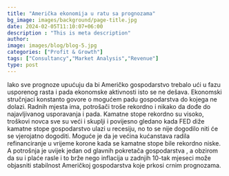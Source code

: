 ```yaml
---
title: "Američka ekonomija u ratu sa prognozama"
bg_image: images/background/page-title.jpg
date: 2024-02-05T11:10:07+06:00
description : "This is meta description"
author: 
image: images/blog/blog-5.jpg
categories: ["Profit & Growth"]
tags: ["Consultancy","Market Analysis","Revenue"]
type: post
---
```

Iako sve prognoze upućuju da bi Američko gospodarstvo trebalo ući u fazu usporenog rasta i pada ekonomske aktivnosti isto se ne dešava.
Ekonomski stručnjaci konstanto govore o mogućem padu gospodarstva do kojega ne dolazi.
Radnih mjesta ima, potrošači troše rekordno i nikako da dođe do najavljivanog usporavanja i pada.
Kamatne stope rekordno su visoko, troškovi novca sve su veći i skuplji i povijesno gledano kada FED diže kamatne stope gospodarstvo ulazi u recesiju, no to se nije dogodilo niti će se vjerojatno dogoditi.
Moguće je da je većina kućanstava radila refinanciranje u vrijeme korone kada se kamatne stope bile rekordno niske.
A potrošnja je uvijek jedan od glavnih pokretača gospodarstva , a obzirom da su i plaće rasle i to brže nego inflacija u zadnjih 10-tak mjeseci može objasniti stabilnost Američkoj gospodarstva koje prkosi crnim prognozama.
